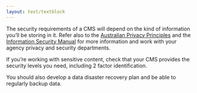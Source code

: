 ```yaml
---
layout: text/textblock
---
```

The security requirements of a CMS will depend on the kind of information you’ll be storing in it. Refer also to the [Australian Privacy Principles](https://www.oaic.gov.au/privacy-law/privacy-act/australian-privacy-principles) and the [Information Security Manual](https://www.asd.gov.au/infosec/ism/) for more information and work with your agency privacy and security departments.

If you’re working with sensitive content, check that your CMS provides the security levels you need, including 2 factor identification.

You should also develop a data disaster recovery plan and be able to regularly backup data.
